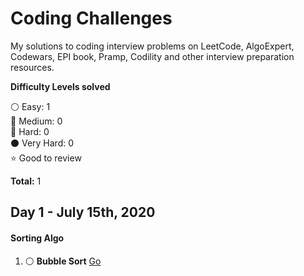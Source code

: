 # Coding Challenges
My solutions to coding interview problems on LeetCode, AlgoExpert, Codewars, EPI book, Pramp, Codility and other interview preparation resources.

__Difficulty Levels solved__

 :white_circle: Easy: 1    
 :large_blue_circle: Medium: 0  
 :red_circle: Hard: 0  
 :black_circle: Very Hard: 0  
 :star: Good to review  

 __Total:__ 1

<!-- --------------------------------------------------------------------------------------------------------------------- -->
## Day 1 - July 15th, 2020

#### Sorting Algo
1. :white_circle: __Bubble Sort__ [Go](Easy/bubbleSort/Go)



<!-- --------------------------------------------------------------------------------------------------------------------- -->
